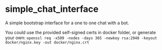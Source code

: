 # simple_chat_interface
A simple bootstrap interface for a one to one chat with a bot.


You could use the provided self-signed certs in docker folder, or generate your own:
`openssl req -x509 -nodes -days 365 -newkey rsa:2048 -keyout docker/nginx.key -out docker/nginx.crt`



